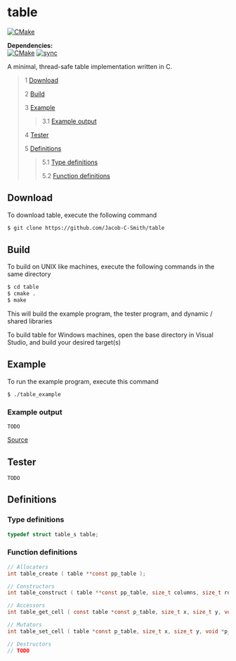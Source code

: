 # table
[![CMake](https://github.com/Jacob-C-Smith/table/actions/workflows/cmake.yml/badge.svg)](https://github.com/Jacob-C-Smith/table/actions/workflows/cmake.yml)
 
**Dependencies:**\
[![CMake](https://github.com/Jacob-C-Smith/tuple/actions/workflows/cmake.yml/badge.svg?branch=main)](https://github.com/Jacob-C-Smith/tuple/actions/workflows/cmake.yml) [![sync](https://github.com/Jacob-C-Smith/sync/actions/workflows/cmake.yml/badge.svg)](https://github.com/Jacob-C-Smith/sync/actions/workflows/cmake.yml)

 A minimal, thread-safe table implementation written in C. 
 
 > 1 [Download](#download)
 >
 > 2 [Build](#build)
 >
 > 3 [Example](#example)
 >
 >> 3.1 [Example output](#example-output)
 >
 > 4 [Tester](#tester)
 >
 > 5 [Definitions](#definitions)
 >
 >> 5.1 [Type definitions](#type-definitions)
 >>
 >> 5.2 [Function definitions](#function-definitions)

 ## Download
 To download table, execute the following command
 ```bash
 $ git clone https://github.com/Jacob-C-Smith/table
 ```
 ## Build
 To build on UNIX like machines, execute the following commands in the same directory
 ```bash
 $ cd table
 $ cmake .
 $ make
 ```
  This will build the example program, the tester program, and dynamic / shared libraries

  To build table for Windows machines, open the base directory in Visual Studio, and build your desired target(s)
 ## Example
 To run the example program, execute this command
 ```
 $ ./table_example
 ```
 ### Example output
 ```
 TODO
 ```
 [Source](main.c)
## Tester
```
TODO
```
 ## Definitions
 ### Type definitions
 ```c
 typedef struct table_s table;
 ```
 ### Function definitions
 ```c 
 // Allocaters
 int table_create ( table **const pp_table );
 
 // Constructors
 int table_construct ( table **const pp_table, size_t columns, size_t rows );
 
 // Accessors
 int table_get_cell ( const table *const p_table, size_t x, size_t y, void **pp_element );
 
 // Mutators
 int table_set_cell ( table *const p_table, size_t x, size_t y, void *p_element );

 // Destructors
 // TODO
 ```
